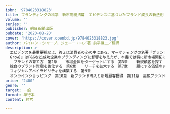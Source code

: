 ```yaml
---
isbn: '9784023318823'
title: ブランディングの科学　新市場開拓篇　エビデンスに基づいたブランド成長の新法則
volume: ''
series: ''
publisher: 朝日新聞出版
pubdate: '2020-08-20'
cover: 'https://cover.openbd.jp/9784023318823.jpg'
author: パイロン・シャープ、ジェニー・ロ／著 前平謙二／翻訳
description: >-
  エビデンスを最重要視せよ、答えは消費者の心の中にある。マーケティングの名著『ブランディングの科学（How Brands
  Grow）』はP&Gなど成功企業のブランディングに影響を与えたが、本書では特に新市場開拓について解説。著者と共同研究者たちが、そのブランド理論が先進国だけでなく新興国にも応用できること、一般消費財製品だけでなくサービス業や耐久消費財にも応用できること、既存製品だけでなく新製品やハイファッションブランドなどの贅沢品にも活用できることなどをエビデンスに基づいて論じる。世間で信じられている数々のマーケティング神話やそれら能弁家を、エビデンスベースで論破していく。＜目次＞第1章 
  　ブランドの育て方　第2章　  市場全体をターゲットにする　第3章　  新規顧客を探す　第4章　  メンタルアベイラビリティを構築する　第5章　 
  独自のブランド資産を強化する　第6章　  リーチを拡大する　第7章　  題にする価値のある口コミを作る第8章　 
  フィジカルアベイラビリティを構築する　第9章　 
  オンラインショッピング　第10章　新ブランド導入と新規顧客獲得　第11章　高級ブランドについて　＜著者プロフィール＞著=ジェニー・ロマニウク南オーストラリア大学アレンバーグ・バス研究所のリサーチプロフェッサー兼アソシエイトディレクター。専門分野は、ブランドエクイティ、メンタルアベイラビリティ、ブランドヘルス指数、広告効果、独自のブランド資産、口コミ、ブランドのロイヤリティーと成長の関係。独自のブランド資産の強みと戦略上の可能性を評価するために世界中の企業で使われているディスティンクティブ・アセット・ギルドを開発。メンタルアベイラビリティの測定と評価基準のパイオニアでもある。ジャーナル・オブ・アドバタイジング・リサーチ誌のエグゼクティブエディターを、他の専門誌4誌では編集委員を務めている。＜www.JenniRomaniuk.com＞著=バイロン・シャープ南オーストラリア大学アレンバーグ・バス研究所のマーケティングサイエンス教授兼ディレクター。前著『ブランディングの科学』は２０１３年、アドエイジ誌の読者が選ぶマーケティング・ブック・オブ・ザ・イヤーに選ばれた。これまでに１００報を超える学術論文を発表。専門誌5誌の編集委員を務めている。近年は、ジェリー・ウインド教授とともにウォートンビジネススクールで広告の法則について講義を行い、２００９年と２０１３年には、広告の科学的法則を特集したジャーナル・オブ・アドバタイジング・リサーチ誌の特別号の共同編集者を同氏とともに務めた。２０１３年には大学教科書『マーケティング：理論、エビデンス、実践』（オックスフォード大学出版）を出版。＜www.ByronSharp.com＞訳=前平謙二１９９４年広告代理店を経てＰ＆Ｇへ。Ｐ＆Ｇマーケティング局に勤務。多くのブランディング広告の製作に携わり、数々のブランド誕生のドラマに立ち会い、その成長をサポートする。２０１０年翻訳家として独立。主な訳書に『ブランディングの科学』（朝日新聞出版）、
price: '2400'
genre: ''
target: 一般
format: 単行本
content: 経営

---
```

